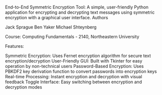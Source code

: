 End-to-End Symmetric Encryption Tool:
A simple, user-friendly Python application for encrypting and decrypting text messages using symmetric encryption with a graphical user interface.
Authors

Jack Sprague
Ben Yaker
Michael Shteynberg

Course: Computing Fundamentals - 2140, Northeastern University

Features:

Symmetric Encryption: Uses Fernet encryption algorithm for secure text encryption/decryption
User-Friendly GUI: Built with Tkinter for easy operation by non-technical users
Password-Based Encryption: Uses PBKDF2 key derivation function to convert passwords into encryption keys
Real-time Processing: Instant encryption and decryption with visual feedback
Toggle Interface: Easy switching between encryption and decryption modes
